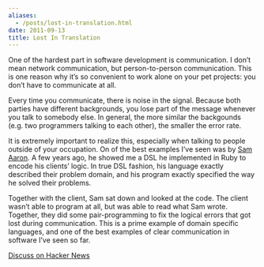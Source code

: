 ```yaml
---
aliases:
  - /posts/lost-in-translation.html
date: 2011-09-13
title: Lost In Translation
---
```


One of the hardest part in software development is communication. I don’t mean
network communication, but person-to-person communication. This is one reason
why it’s so convenient to work alone on your pet projects: you don’t have to
communicate at all.&#10;

Every time you communicate, there is noise in the signal. Because both parties
have different backgrounds, you lose part of the message whenever you talk to
somebody else. In general, the more similar the backgounds (e.g. two programmers
talking to each other), the smaller the error rate.&#10;

It is extremely important to realize this, especially when talking to people
outside of your occupation. On of the best examples I’ve seen was by [Sam
Aaron](http://sam.aaron.name/). A few years ago, he showed me a DSL he
implemented in Ruby to encode his clients’ logic. In true DSL fashion, his
language exactly described their problem domain, and his program exactly
specified the way he solved their problems.&#10;

Together with the client, Sam sat down and looked at the code. The client wasn’t
able to program at all, but was able to read what Sam wrote. Together, they did
some pair-programming to fix the logical errors that got lost during
communication. This is a prime example of domain specific languages, and one of
the best examples of clear communication in software I’ve seen so far.&#10;

[Discuss on Hacker News](http://news.ycombinator.com/item?id=2991052)

